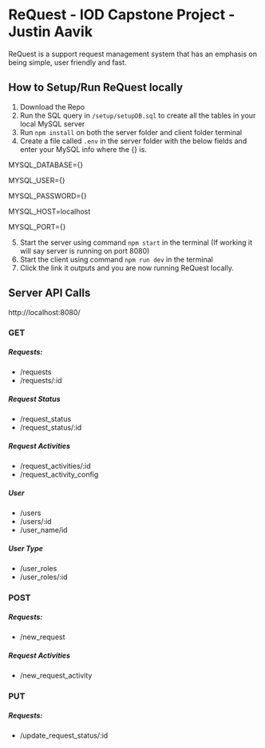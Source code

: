 # ReQuest - IOD Capstone Project - Justin Aavik

ReQuest is a support request management system that has an emphasis on being simple, user friendly and fast.

## How to Setup/Run ReQuest locally

1. Download the Repo
2. Run the SQL query in `/setup/setupDB.sql` to create all the tables in your local MySQL server
3. Run `npm install` on both the server folder and client folder terminal
4. Create a file called `.env` in the server folder with the below fields and enter your MySQL info where the {} is.

MYSQL_DATABASE={}

MYSQL_USER={}

MYSQL_PASSWORD={}

MYSQL_HOST=localhost

MYSQL_PORT={}

5. Start the server using command `npm start` in the terminal (If working it will say server is running on port 8080)
6. Start the client using command `npm run dev` in the terminal
7. Click the link it outputs and you are now running ReQuest locally.

## Server API Calls

http://localhost:8080/

### GET

##### Requests:

-   /requests
-   /requests/:id

##### Request Status

-   /request_status
-   /request_status/:id

##### Request Activities

-   /request_activities/:id
-   /request_activity_config

##### User

-   /users
-   /users/:id
-   /user_name/id

##### User Type

-   /user_roles
-   /user_roles/:id

### POST

##### Requests:

-   /new_request

##### Request Activities

-   /new_request_activity

### PUT

##### Requests:

-   /update_request_status/:id
